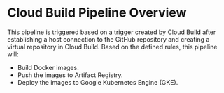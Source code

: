 # Cloud Build Pipeline Overview

This pipeline is triggered based on a trigger created by Cloud Build after establishing a host connection to the GitHub repository and creating a virtual repository in Cloud Build. Based on the defined rules, this pipeline will:

- Build Docker images.
- Push the images to Artifact Registry.
- Deploy the images to Google Kubernetes Engine (GKE).

